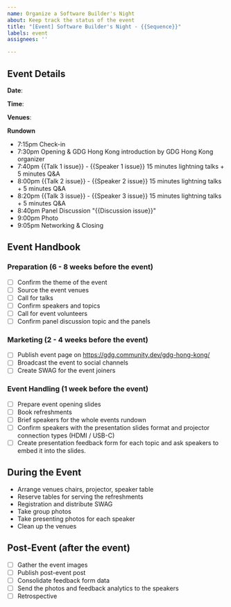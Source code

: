 ```yaml
---
name: Organize a Software Builder's Night
about: Keep track the status of the event
title: "[Event] Software Builder's Night - {{Sequence}}"
labels: event
assignees: ''

---
```


## Event Details
**Date**: 

**Time**: 

**Venues**: 

**Rundown**

- 7:15pm Check-in
- 7:30pm Opening & GDG Hong Kong introduction by GDG Hong Kong organizer
- 7:40pm {{Talk 1 issue}} - {{Speaker 1 issue}}  15 minutes lightning talks + 5 minutes Q&A
- 8:00pm {{Talk 2 issue}} - {{Speaker 2 issue}}  15 minutes lightning talks + 5 minutes Q&A
- 8:20pm {{Talk 3 issue}} - {{Speaker 3 issue}}  15 minutes lightning talks + 5 minutes Q&A 
- 8:40pm Panel Discussion "{{Discussion issue}}" 
- 9:00pm Photo
- 9:05pm Networking & Closing 


## Event Handbook

### Preparation (6 - 8 weeks before the event)
- [ ] Confirm the theme of the event
- [ ] Source the event venues <!-- looking for sponsors -->
- [ ] Call for talks 
- [ ] Confirm speakers and topics
- [ ] Call for event volunteers 
- [ ] Confirm panel discussion topic and the panels

### Marketing (2 - 4 weeks before the event)
- [ ] Publish event page on https://gdg.community.dev/gdg-hong-kong/ 
- [ ] Broadcast the event to social channels
- [ ] Create SWAG for the event joiners

### Event Handling (1 week before the event)
- [ ] Prepare event opening slides
- [ ] Book refreshments
- [ ] Brief speakers for the whole events rundown
- [ ] Confirm speakers with the presentation slides format and projector connection types (HDMI / USB-C)
- [ ] Create presentation feedback form for each topic and ask speakers to embed it into the slides.

## During the Event
- Arrange venues chairs, projector, speaker table
- Reserve tables for serving the refreshments
- Registration and distribute SWAG
- Take group photos
- Take presenting photos for each speaker
- Clean up the venues

## Post-Event (after the event)
- [ ] Gather the event images
- [ ] Publish post-event post 
- [ ] Consolidate feedback form data
- [ ] Send the photos and feedback analytics to the speakers
- [ ] Retrospective
